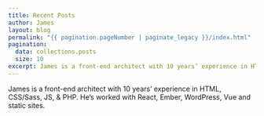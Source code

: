 ```yaml
---
title: Recent Posts
author: James
layout: blog
permalink: "{{ pagination.pageNumber | paginate_legacy }}/index.html"
pagination:
  data: collections.posts
  size: 10
excerpt: James is a front-end architect with 10 years’ experience in HTML, CSS/Sass, JS, and PHP. He’s worked with React, Ember, WordPress, Vue and static sites.
---
```


James is a front-end architect with 10 years’ experience in HTML, CSS/Sass, JS, & PHP. He’s worked with React, Ember, WordPress, Vue and static sites.

